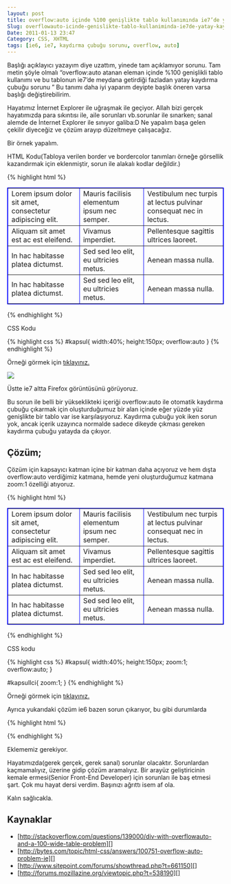 ```yaml
---
layout: post
title: overflow:auto içinde %100 genişlikte tablo kullanımında ie7’de yatay kaydırma çubuğu sorunu
Slug: overflowauto-icinde-genislikte-tablo-kullaniminda-ie7de-yatay-kaydirma-cubugu-sorunu
Date: 2011-01-13 23:47
Category: CSS, XHTML
tags: [ie6, ie7, kaydırma çubuğu sorunu, overflow, auto]
---
```


Başlığı açıklayıcı yazayım diye uzattım, yinede tam açıklamıyor sorunu.
Tam metin şöyle olmalı “overflow:auto atanan eleman içinde %100
genişlikli tablo kullanımı ve bu tablonun ie7’de meydana getirdiği
fazladan yatay kaydırma çubuğu sorunu ” Bu tanımı daha iyi yaparım
deyipte başlık öneren varsa başlığı değiştirebilirim.

Hayatımız İnternet Explorer ile uğraşmak ile geçiyor. Allah bizi gerçek
hayatımızda para sıkıntısı ile, aile sorunları vb.sorunlar ile sınarken;
sanal alemde de İnternet Explorer ile sınıyor galiba:D Ne yapalım başa
gelen çekilir diyeceğiz ve çözüm arayıp düzeltmeye çalışacağız.

Bir örnek yapalım.

HTML Kodu(Tabloya verilen border ve bordercolor tanımları örneğe
görsellik kazandırmak için eklenmiştir, sorun ile alakalı kodlar
değildir.)

{% highlight html %}
<div id="kapsul">
  <table width="100%" cellspacing="0" cellpadding="0" border="1" bordercolor="#0000FF">
  <tr>
    <td>Lorem ipsum dolor sit amet, consectetur adipiscing elit.  </td>
    <td>Mauris facilisis elementum ipsum nec semper. </td>
    <td>Vestibulum nec turpis at lectus pulvinar consequat nec in lectus. </td>
  </tr>
  <tr>
    <td>Aliquam sit amet est ac est eleifend. </td>
    <td>Vivamus imperdiet.</td>
    <td>Pellentesque sagittis ultrices laoreet.</td>
  </tr>
  <tr>
    <td>In hac habitasse platea dictumst.</td>
    <td>Sed sed leo elit, eu ultricies metus.  </td>
    <td>Aenean massa nulla.</td>
  </tr>
  <tr>
    <td>In hac habitasse platea dictumst.</td>
    <td>Sed sed leo elit, eu ultricies metus.  </td>
    <td>Aenean massa nulla.</td>
  </tr>
  </table>
</div>
{% endhighlight %}

CSS Kodu

{% highlight css %}
#kapsul{
	width:40%;
	height:150px;
	overflow:auto
}
{% endhighlight %}

Örneği görmek için [tıklayınız.][]

![][100]

Üstte ie7 altta Firefox görüntüsünü görüyoruz.

Bu sorun ile belli bir yükseklikteki içeriği overflow:auto ile otomatik
kaydırma çubuğu çıkarmak için oluşturduğumuz bir alan içinde eğer yüzde
yüz genişlikte bir tablo var ise karşılaşıyoruz. Kaydırma çubuğu yok
iken sorun yok, ancak içerik uzayınca normalde sadece dikeyde çıkması
gereken kaydırma çubuğu yatayda da çıkıyor.

## Çözüm;

Çözüm için kapsayıcı katman içine bir katman daha açıyoruz ve hem dışta
overflow:auto verdiğimiz katmana, hemde yeni oluşturduğumuz katmana
zoom:1 özelliği atıyoruz.

{% highlight html %}
<div id="kapsul">
  <div id="kapsulIci">
    <table width="100%" cellspacing="0" cellpadding="0" border="1" bordercolor="#0000FF">
    <tr>
    <td>Lorem ipsum dolor sit amet, consectetur adipiscing elit.  </td>
    <td>Mauris facilisis elementum ipsum nec semper. </td>
    <td>Vestibulum nec turpis at lectus pulvinar consequat nec in lectus. </td>
    </tr>
    <tr>
    <td>Aliquam sit amet est ac est eleifend. </td>
    <td>Vivamus imperdiet.</td>
    <td>Pellentesque sagittis ultrices laoreet.</td>
    </tr>
    <tr>
    <td>In hac habitasse platea dictumst.</td>
    <td>Sed sed leo elit, eu ultricies metus.  </td>
    <td>Aenean massa nulla.</td>
    </tr>
    <tr>
    <td>In hac habitasse platea dictumst.</td>
    <td>Sed sed leo elit, eu ultricies metus.  </td>
    <td>Aenean massa nulla.</td>
    </tr>
    </table>
  </div>
</div>
{% endhighlight %}

CSS kodu

{% highlight css %}
#kapsul{
	width:40%;
	height:150px;
	zoom:1;
	overflow:auto;
}

#kapsulIci{
	zoom:1;
}
{% endhighlight %}

Örneği görmek için [tıklayınız.][1]

Ayrıca yukarıdaki çözüm ie6 bazen sorun çıkarıyor, bu gibi durumlarda

{% highlight html %}
<!--[if lt IE 7]><style> #kapsulIci { overflow: auto; }</style><![endif]-->
{% endhighlight %}

Eklememiz gerekiyor.

Hayatımızda(gerek gerçek, gerek sanal) sorunlar olacaktır. Sorunlardan
kaçmamalıyız, üzerine gidip çözüm aramalıyız. Bir arayüz geliştiricinin
kemale ermesi(Senior Front-End Developer) için sorunları ile baş etmesi
şart. Çok mu hayat dersi verdim. Başınızı ağrıttı isem af ola.

Kalın sağlıcakla.

## Kaynaklar

-   [http://stackoverflow.com/questions/139000/div-with-overflowauto-and-a-100-wide-table-problem][]
-   [http://bytes.com/topic/html-css/answers/100751-overflow-auto-problem-ie][]
-   [http://www.sitepoint.com/forums/showthread.php?t=661150][]
-   [http://forums.mozillazine.org/viewtopic.php?t=538190][]

  [tıklayınız.]: /dokumanlar/ie7_yatay_scroll_sorunu_.html
  [100]: https://lh6.googleusercontent.com/-GwzjXCJuKx4ySpkBUYTvTUxa8Z1OeTBgQTM7louaZaXwMc24ETkXTy-ULml0IK3Ed1m050j2ahhFpJKPc70akaQaei1mVvNPW61ji4vywk5HI395Q
  [1]: /dokumanlar/ie7_yatay_scroll_sorunu_cozum.html
  [http://stackoverflow.com/questions/139000/div-with-overflowauto-and-a-100-wide-table-problem]: http://stackoverflow.com/questions/139000/div-with-overflowauto-and-a-100-wide-table-problem
  [http://bytes.com/topic/html-css/answers/100751-overflow-auto-problem-ie]: http://bytes.com/topic/html-css/answers/100751-overflow-auto-problem-ie
  [http://www.sitepoint.com/forums/showthread.php?t=661150]: http://www.sitepoint.com/forums/showthread.php?t=661150
  [http://forums.mozillazine.org/viewtopic.php?t=538190]: http://forums.mozillazine.org/viewtopic.php?t=538190
